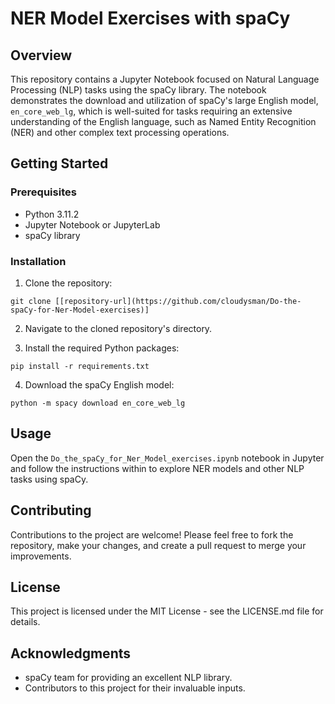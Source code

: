 
# NER Model Exercises with spaCy

## Overview
This repository contains a Jupyter Notebook focused on Natural Language Processing (NLP) tasks using the spaCy library. The notebook demonstrates the download and utilization of spaCy's large English model, `en_core_web_lg`, which is well-suited for tasks requiring an extensive understanding of the English language, such as Named Entity Recognition (NER) and other complex text processing operations.

## Getting Started

### Prerequisites
- Python 3.11.2
- Jupyter Notebook or JupyterLab
- spaCy library

### Installation
1. Clone the repository:
```
git clone [[repository-url](https://github.com/cloudysman/Do-the-spaCy-for-Ner-Model-exercises)]
```

2. Navigate to the cloned repository's directory.

3. Install the required Python packages:
```
pip install -r requirements.txt
```

4. Download the spaCy English model:
```
python -m spacy download en_core_web_lg
```

## Usage
Open the `Do_the_spaCy_for_Ner_Model_exercises.ipynb` notebook in Jupyter and follow the instructions within to explore NER models and other NLP tasks using spaCy.

## Contributing
Contributions to the project are welcome! Please feel free to fork the repository, make your changes, and create a pull request to merge your improvements.

## License
This project is licensed under the MIT License - see the LICENSE.md file for details.

## Acknowledgments
- spaCy team for providing an excellent NLP library.
- Contributors to this project for their invaluable inputs.
